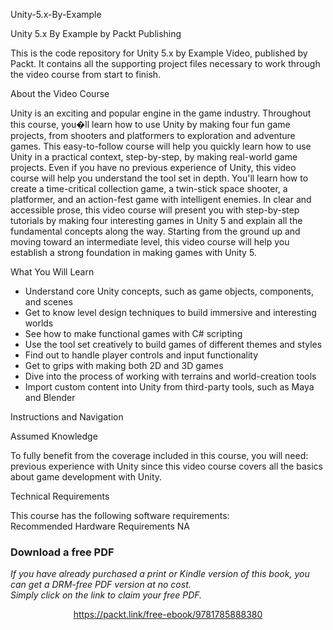 Unity-5.x-By-Example

Unity 5.x By Example by Packt Publishing

This is the code repository for Unity 5.x by Example Video, published by Packt. It contains all the supporting project files necessary to work through the video course from start to finish.

About the Video Course

Unity is an exciting and popular engine in the game industry. Throughout this course, you�ll learn how to use Unity by making four fun game projects, from shooters and platformers to exploration and adventure games. This easy-to-follow course will help you quickly learn how to use Unity in a practical context, step-by-step, by making real-world game projects. Even if you have no previous experience of Unity, this video course will help you understand the tool set in depth. You'll learn how to create a time-critical collection game, a twin-stick space shooter, a platformer, and an action-fest game with intelligent enemies. In clear and accessible prose, this video course will present you with step-by-step tutorials by making four interesting games in Unity 5 and explain all the fundamental concepts along the way. Starting from the ground up and moving toward an intermediate level, this video course will help you establish a strong foundation in making games with Unity 5.

What You Will Learn

<DIV class=book-info-will-learn-text> <UL> <LI>Understand core Unity concepts, such as game objects, components, and scenes <LI>Get to know level design techniques to build immersive and interesting worlds <LI>See how to make functional games with C# scripting <LI>Use the tool set creatively to build games of different themes and styles <LI>Find out to handle player controls and input functionality <LI>Get to grips with making both 2D and 3D games <LI>Dive into the process of working with terrains and world-creation tools <LI>Import custom content into Unity from third-party tools, such as Maya and Blender </LI></UL></DIV>
Instructions and Navigation

Assumed Knowledge

To fully benefit from the coverage included in this course, you will need:<br/> previous experience with Unity since this video course covers all the basics about game development with Unity.

Technical Requirements

This course has the following software requirements:<br/> Recommended Hardware Requirements NA
### Download a free PDF

 <i>If you have already purchased a print or Kindle version of this book, you can get a DRM-free PDF version at no cost.<br>Simply click on the link to claim your free PDF.</i>
<p align="center"> <a href="https://packt.link/free-ebook/9781785888380">https://packt.link/free-ebook/9781785888380 </a> </p>